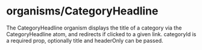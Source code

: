 <!-- firescout-component -->

# organisms/CategoryHeadline

The CategoryHeadline organism displays the title of a category via the CategoryHeadline atom, and redirects if clicked to a given link. categoryId is a required prop, optionally title and headerOnly can be passed.
